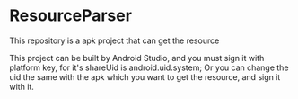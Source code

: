 # ResourceParser
This repository is a apk project that can get the resource

This project can be built by Android Studio, and you must sign it with platform key, for it's shareUid is android.uid.system;
Or you can change the uid the same with the apk which you want to get the resource, and sign it with it.

